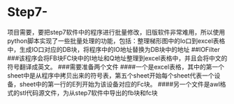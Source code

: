 # Step7-
项目需要，要把step7软件中的程序进行批量修改，旧版软件非常难用，所以使用python脚本实现了一些批量处理的功能，包括：整理梯形图中的Io口到excel表格中，生成IO口对应的DB块，将程序中的IO地址替换为DB块中的地址
##IOFilter
###该程序会将FB块FC块中的I地址和Q地址整理到excel表格中，并且会将中文的符号翻译成英文。
###需要准备两个文件
####一个是excel表格，其中的第一个sheet中是从程序中拷贝出来的符号表，第五个sheet开始每个sheet代表一个设备，sheet中的第一行的E列开始为该设备对应的Fc块。
####另一个文件是awl格式的stl代码源文件，为从step7软件中导出的fb块和fc块
